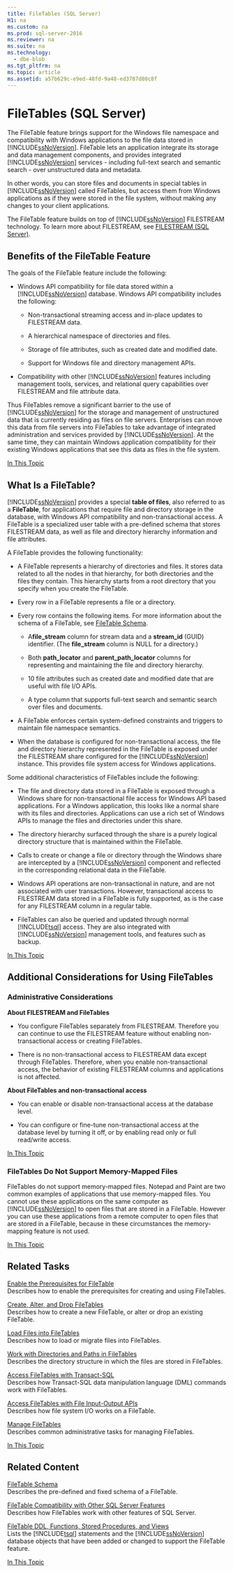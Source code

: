 ```yaml
---
title: FileTables (SQL Server)
H1: na
ms.custom: na
ms.prod: sql-server-2016
ms.reviewer: na
ms.suite: na
ms.technology: 
  - dbe-blob
ms.tgt_pltfrm: na
ms.topic: article
ms.assetid: a57b629c-e9ed-48fd-9a48-ed3787d80c8f
---
```

# FileTables (SQL Server)
  The FileTable feature brings support for the Windows file namespace and compatibility with Windows applications to the file data stored in [!INCLUDE[ssNoVersion](../../Token/Other/ssNoVersion_md.md)]. FileTable lets an application integrate its storage and data management components, and provides integrated [!INCLUDE[ssNoVersion](../../Token/Other/ssNoVersion_md.md)] services \- including full\-text search and semantic search \- over unstructured data and metadata.  
  
 In other words, you can store files and documents in special tables in [!INCLUDE[ssNoVersion](../../Token/Other/ssNoVersion_md.md)] called FileTables, but access them from Windows applications as if they were stored in the file system, without making any changes to your client applications.  
  
 The FileTable feature builds on top of [!INCLUDE[ssNoVersion](../../Token/Other/ssNoVersion_md.md)] FILESTREAM technology. To learn more about FILESTREAM, see [FILESTREAM &#40;SQL Server&#41;](../../Topics/TopicNameNotContainA/FILESTREAM--SQL-Server-.md).  
  
##  <a name="Goals"></a> Benefits of the FileTable Feature  
 The goals of the FileTable feature include the following:  
  
-   Windows API compatibility for file data stored within a [!INCLUDE[ssNoVersion](../../Token/Other/ssNoVersion_md.md)] database. Windows API compatibility includes the following:  
  
    -   Non\-transactional streaming access and in\-place updates to FILESTREAM data.  
  
    -   A hierarchical namespace of directories and files.  
  
    -   Storage of file attributes, such as created date and modified date.  
  
    -   Support for Windows file and directory management APIs.  
  
-   Compatibility with other [!INCLUDE[ssNoVersion](../../Token/Other/ssNoVersion_md.md)] features including management tools, services, and relational query capabilities over FILESTREAM and file attribute data.  
  
 Thus FileTables remove a significant barrier to the use of [!INCLUDE[ssNoVersion](../../Token/Other/ssNoVersion_md.md)] for the storage and management of unstructured data that is currently residing as files on file servers. Enterprises can move this data from file servers into FileTables to take advantage of integrated administration and services provided by [!INCLUDE[ssNoVersion](../../Token/Other/ssNoVersion_md.md)]. At the same time, they can maintain Windows application compatibility for their existing Windows applications that see this data as files in the file system.  
  
 [In This Topic](#TOP)  
  
##  <a name="Description"></a> What Is a FileTable?  
 [!INCLUDE[ssNoVersion](../../Token/Other/ssNoVersion_md.md)] provides a special **table of files**, also referred to as a **FileTable**, for applications that require file and directory storage in the database, with Windows API compatibility and non\-transactional access. A FileTable is a specialized user table with a pre\-defined schema that stores FILESTREAM data, as well as file and directory hierarchy information and file attributes.  
  
 A FileTable provides the following functionality:  
  
-   A FileTable represents a hierarchy of directories and files. It stores data related to all the nodes in that hierarchy, for both directories and the files they contain. This hierarchy starts from a root directory that you specify when you create the FileTable.  
  
-   Every row in a FileTable represents a file or a directory.  
  
-   Every row contains the following items. For more information about the schema of a FileTable, see [FileTable Schema](../../Topics/TopicNameNotContainA/FileTable-Schema.md).  
  
    -   A**file\_stream** column for stream data and a **stream\_id** \(GUID\) identifier. \(The **file\_stream** column is NULL for a directory.\)  
  
    -   Both **path\_locator** and **parent\_path\_locator** columns for representing and maintaining the file and directory hierarchy.  
  
    -   10 file attributes such as created date and modified date that are useful with file I\/O APIs.  
  
    -   A type column that supports full\-text search and semantic search over files and documents.  
  
-   A FileTable enforces certain system\-defined constraints and triggers to maintain file namespace semantics.  
  
-   When the database is configured for non\-transactional access, the file and directory hierarchy represented in the FileTable is exposed under the FILESTREAM share configured for the [!INCLUDE[ssNoVersion](../../Token/Other/ssNoVersion_md.md)] instance. This provides file system access for Windows applications.  
  
 Some additional characteristics of FileTables include the following:  
  
-   The file and directory data stored in a FileTable is exposed through a Windows share for non\-transactional file access for Windows API based applications. For a Windows application, this looks like a normal share with its files and directories. Applications can use a rich set of Windows APIs to manage the files and directories under this share.  
  
-   The directory hierarchy surfaced through the share is a purely logical directory structure that is maintained within the FileTable.  
  
-   Calls to create or change a file or directory through the Windows share are intercepted by a [!INCLUDE[ssNoVersion](../../Token/Other/ssNoVersion_md.md)] component and reflected in the corresponding relational data in the FileTable.  
  
-   Windows API operations are non\-transactional in nature, and are not associated with user transactions. However, transactional access to FILESTREAM data stored in a FileTable is fully supported, as is the case for any FILESTREAM column in a regular table.  
  
-   FileTables can also be queried and updated through normal [!INCLUDE[tsql](../../Token/Other/tsql_md.md)] access. They are also integrated with [!INCLUDE[ssNoVersion](../../Token/Other/ssNoVersion_md.md)] management tools, and features such as backup.  
  
 [In This Topic](#TOP)  
  
##  <a name="additional"></a> Additional Considerations for Using FileTables  
  
###  <a name="DBA"></a> Administrative Considerations  
 **About FILESTREAM and FileTables**  
  
-   You configure FileTables separately from FILESTREAM. Therefore you can continue to use the FILESTREAM feature without enabling non\-transactional access or creating FileTables.  
  
-   There is no non\-transactional access to FILESTREAM data except through FileTables. Therefore, when you enable non\-transactional access, the behavior of existing FILESTREAM columns and applications is not affected.  
  
 **About FileTables and non\-transactional access**  
  
-   You can enable or disable non\-transactional access at the database level.  
  
-   You can configure or fine\-tune non\-transactional access at the database level by turning it off, or by enabling read only or full read\/write access.  
  
 [In This Topic](#TOP)  
  
###  <a name="memory"></a> FileTables Do Not Support Memory\-Mapped Files  
 FileTables do not support memory\-mapped files. Notepad and Paint are two common examples of applications that use memory\-mapped files. You cannot use these applications on the same computer as [!INCLUDE[ssNoVersion](../../Token/Other/ssNoVersion_md.md)] to open files that are stored in a FileTable. However you can use these applications from a remote computer to open files that are stored in a FileTable, because in these circumstances the memory\-mapping feature is not used.  
  
 [In This Topic](#TOP)  
  
##  <a name="reltasks"></a> Related Tasks  
 [Enable the Prerequisites for FileTable](../../Topics/TopicNameNotContainA/Enable-the-Prerequisites-for-FileTable.md)  
 Describes how to enable the prerequisites for creating and using FileTables.  
  
 [Create, Alter, and Drop FileTables](../../Topics/TopicNameNotContainA/Create--Alter--and-Drop-FileTables.md)  
 Describes how to create a new FileTable, or alter or drop an existing FileTable.  
  
 [Load Files into FileTables](../../Topics/TopicNameNotContainA/Load-Files-into-FileTables.md)  
 Describes how to load or migrate files into FileTables.  
  
 [Work with Directories and Paths in FileTables](../../Topics/TopicNameNotContainA/Work-with-Directories-and-Paths-in-FileTables.md)  
 Describes the directory structure in which the files are stored in FileTables.  
  
 [Access FileTables with Transact-SQL](../../Topics/TopicNameNotContainA/Access-FileTables-with-Transact-SQL.md)  
 Describes how Transact\-SQL data manipulation language \(DML\) commands work with FileTables.  
  
 [Access FileTables with File Input-Output APIs](../../Topics/TopicNameNotContainA/Access-FileTables-with-File-Input-Output-APIs.md)  
 Describes how file system I\/O works on a FileTable.  
  
 [Manage FileTables](../../Topics/TopicNameNotContainA/Manage-FileTables.md)  
 Describes common administrative tasks for managing FileTables.  
  
 [In This Topic](#TOP)  
  
##  <a name="relcontent"></a> Related Content  
 [FileTable Schema](../../Topics/TopicNameNotContainA/FileTable-Schema.md)  
 Describes the pre\-defined and fixed schema of a FileTable.  
  
 [FileTable Compatibility with Other SQL Server Features](../../Topics/TopicNameNotContainA/FileTable-Compatibility-with-Other-SQL-Server-Features.md)  
 Describes how FileTables work with other features of SQL Server.  
  
 [FileTable DDL, Functions, Stored Procedures, and Views](../../Topics/TopicNameNotContainA/FileTable-DDL--Functions--Stored-Procedures--and-Views.md)  
 Lists the [!INCLUDE[tsql](../../Token/Other/tsql_md.md)] statements and the [!INCLUDE[ssNoVersion](../../Token/Other/ssNoVersion_md.md)] database objects that have been added or changed to support the FileTable feature.  
  
 [In This Topic](#TOP)  
  
  